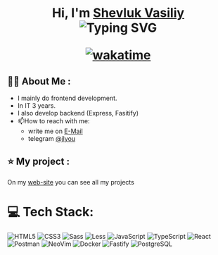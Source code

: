 <h1 align="center">Hi, I'm <a href="https://shevluk.ru/" target="_blank">Shevluk Vasiliy</a>
  
<div align="center"><img src="https://readme-typing-svg.demolab.com?font=Fira+Code&duration=4000&pause=400&center=true&width=435&lines=Frontend;JavaScript;TypeScript;React;Serverless;" alt="Typing SVG" /></div>

[![wakatime](https://wakatime.com/badge/user/93d8218d-5ac9-4ac1-bf92-3aced5ccec37.svg)](https://wakatime.com/@93d8218d-5ac9-4ac1-bf92-3aced5ccec37)

## 👨‍💻 About Me :
- I mainly do frontend development.
- In IT 3 years.
- I also develop backend (Express, Fasitify)
- 📫How to reach with me:
  - write me on  [E-Mail](mailto:shevlukvp@shevluk.ru)
  - telegram [@jlyou](https://t.me/jlyou)
 
## ⭐️ My project :
On my [web-site](https://shevluk.ru) you can see all my projects

# 💻 Tech Stack:
![HTML5](https://img.shields.io/badge/html5-%23E34F26.svg?style=for-the-badge&logo=html5&logoColor=white)
![CSS3](https://img.shields.io/badge/css3-%231572B6.svg?style=for-the-badge&logo=css3&logoColor=white)
![Sass](https://img.shields.io/badge/sass-red.svg?style=for-the-badge&logo=sass&logoColor=white)
![Less](https://img.shields.io/badge/less-blue.svg?style=for-the-badge&logo=less&logoColor=white)
![JavaScript](https://img.shields.io/badge/JavaScript-yellow?style=for-the-badge&logo=javascript&logoColor=white)
![TypeScript](https://img.shields.io/badge/TypeScript-%231572B6.svg?style=for-the-badge&logo=TypeScript&logoColor=white)
![React](https://img.shields.io/badge/react-blue?style=for-the-badge&logo=React&logoColor=white)
![Postman](https://img.shields.io/badge/Postman-FF6C37?style=for-the-badge&logo=postman&logoColor=white)
![NeoVim](https://img.shields.io/badge/neovim-darkgreen?style=for-the-badge&logo=neovim&logoColor=white)
![Docker](https://img.shields.io/badge/docker-blue?style=for-the-badge&logo=docker&logoColor=white)
![Fastify](https://img.shields.io/badge/fastify-black?style=for-the-badge&logo=fastify&logoColor=white)
![PostgreSQL](https://img.shields.io/badge/postgresql-blue?style=for-the-badge&logo=postgresql&logoColor=white)
